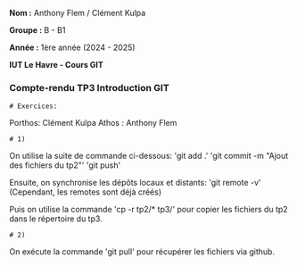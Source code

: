**Nom :** Anthony Flem / Clément Kulpa 

**Groupe :** B - B1

**Année :** 1ère année (2024 - 2025)

**IUT Le Havre - Cours GIT**

### Compte-rendu TP3 Introduction GIT ###
	# Exercices:

Porthos: Clément Kulpa
Athos  : Anthony Flem

	# 1) 
On utilise la suite de commande ci-dessous:
'git add .'
'git commit -m "Ajout des fichiers du tp2"'
'git push'

Ensuite, on synchronise les dépôts locaux et distants:
'git remote -v' (Cependant, les remotes sont déjà créés)

Puis on utilise la commande 'cp -r tp2/* tp3/' pour copier les fichiers du tp2 dans le répertoire du tp3.

	# 2)
On exécute la commande 'git pull' pour récupérer les fichiers via github.